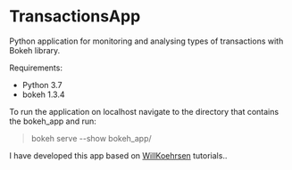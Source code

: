 # TransactionsApp
Python application for monitoring and analysing types of transactions with Bokeh library.

Requirements:
* Python 3.7
* bokeh 1.3.4

To run the application on localhost navigate to the directory that contains the bokeh_app and run:
> bokeh serve --show bokeh_app/

I have developed this app based on [WillKoehrsen](https://github.com/WillKoehrsen/Bokeh-Python-Visualization "Github Profile") tutorials..

